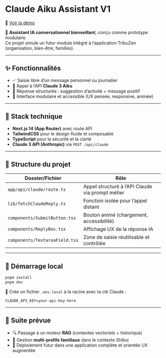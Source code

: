 # Claude Aiku Assistant V1

🔗 [Voir la démo](https://claude-aiku-assistant.netlify.app)

🧠 **Assistant IA conversationnel bienveillant**, conçu comme prototype modulaire.  
Ce projet simule un futur module intégré à l’application TribuZen (organisation, bien-être, familles).

---

## ✨ Fonctionnalités

- ✅ Saisie libre d’un message personnel ou journalier
- 🤖 Appel à l’API **Claude 3 Aiku**
- 💬 Réponse structurée : suggestion d’activité + message positif
- 🧩 Interface modulaire et accessible (UX pensée, responsive, animée)

---

## 🧱 Stack technique

- **Next.js 14 (App Router)** avec route API
- **TailwindCSS** pour le design fluide et composable
- **TypeScript** pour la sécurité et la clarté
- **Claude 3 API (Anthropic)** via `POST /api/claude`

---

## 📁 Structure du projet

| Dossier/Fichier                | Rôle                                             |
| ------------------------------ | ------------------------------------------------ |
| `app/api/claude/route.ts`      | Appel structuré à l’API Claude via prompt métier |
| `lib/fetchClaudeReply.ts`      | Fonction isolée pour l’appel distant             |
| `components/SubmitButton.tsx`  | Bouton animé (chargement, accessibilité)         |
| `components/ReplyBox.tsx`      | Affichage UX de la réponse IA                    |
| `components/TextareaField.tsx` | Zone de saisie réutilisable et contrôlée         |

---

## 🚀 Démarrage local

```bash
pnpm install
pnpm dev
```

🔐 Crée un fichier `.env.local` à la racine avec ta clé Claude :

```env
CLAUDE_API_KEY=your-api-key-here
```

---

## 🔮 Suite prévue

- 🔍 Passage à un moteur **RAG** (contextes vectoriels + historique)
- 👥 Gestion **multi-profils familiaux** dans le contexte Shibui
- 🧠 Déploiement futur dans une application complète et orientée UX augmentée
